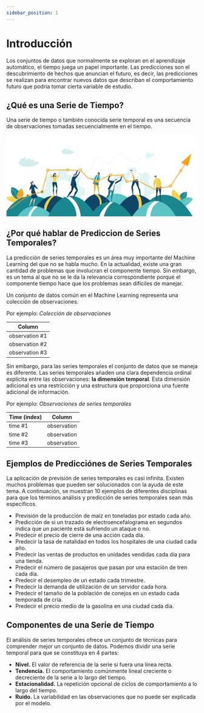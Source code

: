 ```yaml
---
sidebar_position: 1
---
```


# Introducción

Los conjuntos de datos que normalmente se exploran en el aprendizaje automático, el tiempo juega un papel importante. Las predicciones son el descubrimiento de hechos que anuncian el futuro, es decir, las predicciones se realizan para encontrar nuevos datos que describan el comportamiento futuro que podría tomar cierta variable de estudio.

## ¿Qué es una Serie de Tiempo?

Una serie de tiempo o también conocida serie temporal es una secuencia de observaciones tomadas secuencialmente en el tiempo.

![Representación de una serie de tiempo](./img/serie%20de%20tiempo.jpeg)

## ¿Por qué hablar de Prediccion de Series Temporales?

La predicción de series temporales es un área muy importante del Machine Learning del que no se habla mucho. En la actualidad, existe una gran cantidad de problemas que involucran el componente tiempo. Sin embargo, es un tema al que no se le da la relevancia correspondiente porque el componente tiempo hace que los problemas sean difíciles de manejar.

Un conjunto de datos común en el Machine Learning representa una colección de observaciones.

Por ejemplo: *Colección de observaciones*

<table>
    <thead>
        <tr>
            <th>Column</th>
        </tr>
    </thead>
    <tbody>
        <tr>
            <td>observation #1</td>
        </tr>
        <tr>
            <td>observation #2</td>
        </tr>
        <tr>
            <td>observation #3</td>
        </tr>
    </tbody>
</table>

Sin embargo, para las series temporales el conjunto de datos que se maneja es diferente. Las series temporales añaden una clara dependencia ordinal explícita entre las observaciones: **la dimensión temporal**. Esta dimensión adicional es una restricción y una estructura que proporciona una fuente adicional de información.

Por ejemplo: *Observaciones de series temporales*

<table>
    <thead>
        <tr>
            <th>Time (index)</th>
            <th>Column</th>
        </tr>
    </thead>
    <tbody>
        <tr>
            <td>time #1</td>
            <td>observation</td>
        </tr>
        <tr>
            <td>time #2</td>
            <td>observation</td>
        </tr>
        <tr>
            <td>time #3</td>
            <td>observation</td>
        </tr>
    </tbody>
</table>

## Ejemplos de Predicciónes de Series Temporales

La aplicación de previsión de series temporales es casi infinita. Existen muchos problemas que pueden ser solucionados con la ayuda de este tema. A continuación, se muestran 10 ejemplos de diferentes disciplinas para que los términos análisis y predicción de series temporales sean más específicos.

- Previsión de la producción de maíz en toneladas por estado cada año.
- Predicción de si un trazado de electroencefalograma en segundos indica que un paciente está sufriendo un ataque o no.
- Predecir el precio de cierre de una acción cada día.
- Predecir la tasa de natalidad en todos los hospitales de una ciudad cada año.
- Predecir las ventas de productos en unidades vendidas cada día para una tienda.
- Predecir el número de pasajeros que pasan por una estación de tren cada día.
- Predecir el desempleo de un estado cada trimestre.
- Predecir la demanda de utilización de un servidor cada hora.
- Predecir el tamaño de la población de conejos en un estado cada temporada de cría.
- Predecir el precio medio de la gasolina en una ciudad cada día.

## Componentes de una Serie de Tiempo

El análisis de series temporales ofrece un conjunto de técnicas para comprender mejor un conjunto de datos. Podemos dividir una serie temporal para que se constituya en 4 partes: 

- **Nivel.** El valor de referencia de la serie si fuera una línea recta.
- **Tendencia.** El comportamiento comúnmente lineal creciente o decreciente de la serie a lo largo del tiempo.
- **Estacionalidad.** La repetición opcional de ciclos de comportamiento a lo largo del tiempo.
- **Ruido.** La variabilidad en las observaciones que no puede ser explicada por el modelo.